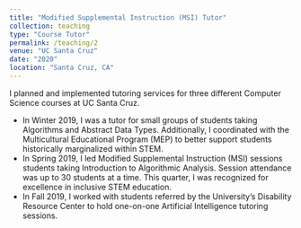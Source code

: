 ```yaml
---
title: "Modified Supplemental Instruction (MSI) Tutor"
collection: teaching
type: "Course Tutor"
permalink: /teaching/2
venue: "UC Santa Cruz"
date: "2020"
location: "Santa Cruz, CA"
---
```


I planned and implemented tutoring services for three different Computer Science courses at UC Santa Cruz.
- In Winter 2019, I was a tutor for small groups of students taking Algorithms and Abstract Data Types. Additionally, I coordinated with the Multicultural Educational Program (MEP) to better support students historically marginalized within STEM.
- In Spring 2019, I led Modified Supplemental Instruction (MSI) sessions students taking Introduction to Algorithmic Analysis. Session attendance was up to 30 students at a time. This quarter, I was recognized for excellence in inclusive STEM education.
- In Fall 2019, I worked with students referred by the University’s Disability Resource Center to hold one-on-one Artificial Intelligence tutoring sessions.